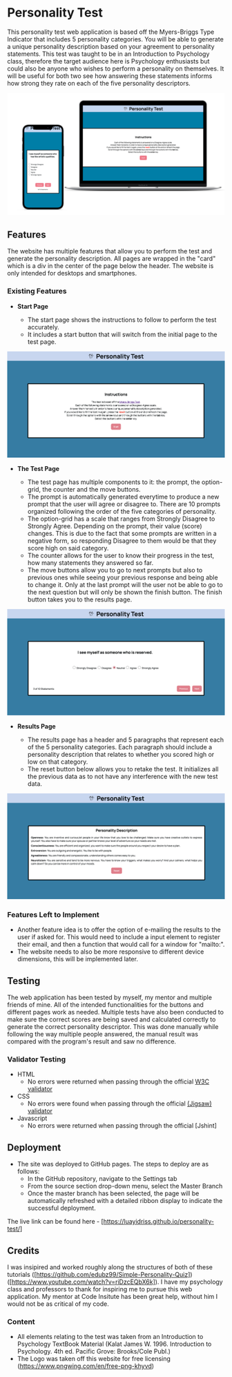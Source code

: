 # Personality Test

This personality test web application is based off the Myers-Briggs Type Indicator that includes 5 personality categories. You will be able to generate a unique personality description based on your agreement to personality statements. This test was taught to be in an Introduction to Psychology class, therefore the target audience here is Psychology enthusiasts but could also be anyone who wishes to perform a personality on themselves. It will be useful for both two see how answering these statements informs how strong they rate on each of the five personality descriptors. 

![Personality Test](https://github.com/luayidriss/personality-test/blob/448e814cb99a698e63c04ae1f9964a233ed4b355/readme-images/main-image.png)

## Features 

The website has multiple features that allow you to perform the test and generate the personality description.
All pages are wrapped in the "card" which is a div in the center of the page below the header.
The website is only intended for desktops and smartphones.

### Existing Features

- __Start Page__

  - The start page shows the instructions to follow to perform the test accurately. 
  - It includes a start button that will switch from the initial page to the test page.

![Start Page](https://github.com/luayidriss/personality-test/blob/448e814cb99a698e63c04ae1f9964a233ed4b355/readme-images/start-page.png)

- __The Test Page__

  - The test page has multiple components to it: the prompt, the option-grid, the counter and the move buttons.
  - The prompt is automatically generated everytime to produce a new prompt that the user will agree or disagree to. There are 10 prompts organized following the order of the five categories of personality.
  - The option-grid has a scale that ranges from Strongly Disagree to Strongly Agree. Depending on the prompt, their value (score) changes. This is due to the fact that some prompts are written in a negative form, so responding Disagree to them would be that they score high on said category.
  - The counter allows for the user to know their progress in the test, how many statements they answered so far.
  - The move buttons allow you to go to next prompts but also to previous ones while seeing your previous response and being able to change it. Only at the last prompt will the user not be able to go to the next question but will only be shown the finish button. The finish button takes you to the results page.

![Test Page](https://github.com/luayidriss/personality-test/blob/448e814cb99a698e63c04ae1f9964a233ed4b355/readme-images/test-page.png)

- __Results Page__

  - The results page has a header and 5 paragraphs that represent each of the 5 personality categories. Each paragraph should include a personality description that relates to whether you scored high or low on that category.
  - The reset button below allows you to retake the test. It initializes all the previous data as to not have any interference with the new test data.

![Results Page](https://github.com/luayidriss/personality-test/blob/448e814cb99a698e63c04ae1f9964a233ed4b355/readme-images/result-page.png)

### Features Left to Implement

- Another feature idea is to offer the option of e-mailing the results to the user if asked for. This would need to include a input element to register their email, and then a function that would call for a window for "mailto:".
- The website needs to also be more responsive to different device dimensions, this will be implemented later.

## Testing 

The web application has been tested by myself, my mentor and multiple friends of mine. All of the intended functionalities for the buttons and different pages work as needed.
Multiple tests have also been conducted to make sure the correct scores are being saved and calculated correctly to generate the correct personality descriptor. This was done manually while following the way multiple people answered, the manual result was compared with the program's result and saw no difference.


### Validator Testing 

- HTML
  - No errors were returned when passing through the official [W3C validator]([https://validator.w3.org/nu/?doc=https%3A%2F%2Fluayidriss.github.io%2Fpersonality-test%2F])
- CSS 
  -  No errors were found when passing through the official [(Jigsaw) validator]([https://jigsaw.w3.org/css-validator/validator?uri=https%3A%2F%2Fluayidriss.github.io%2Fpersonality-test%2F&profile=css3svg&usermedium=all&warning=1&vextwarning=&lang=en])
- Javascript
  - No errors were returned when passing through the official [Jshint] 

## Deployment

- The site was deployed to GitHub pages. The steps to deploy are as follows: 
  - In the GitHub repository, navigate to the Settings tab 
  - From the source section drop-down menu, select the Master Branch
  - Once the master branch has been selected, the page will be automatically refreshed with a detailed ribbon display to indicate the successful deployment. 

The live link can be found here - [https://luayidriss.github.io/personality-test/]


## Credits 

I was insipired and worked roughly along the structures of both of these tutorials ([https://github.com/edubz99/Simple-Personality-Quiz]) ([https://www.youtube.com/watch?v=riDzcEQbX6k]).
I have my psychology class and professors to thank for inspiring me to pursue this web application.
My mentor at Code Insitute has been great help, without him I would not be as critical of my code.

### Content 

- All elements relating to the test was taken from an Introduction to Psychology TextBook Material (Kalat James W. 1996. Introduction to Psychology. 4th ed. Pacific Grove: Brooks/Cole Publ.)
- The Logo was taken off this website for free licensing (https://www.pngwing.com/en/free-png-khyvd)


